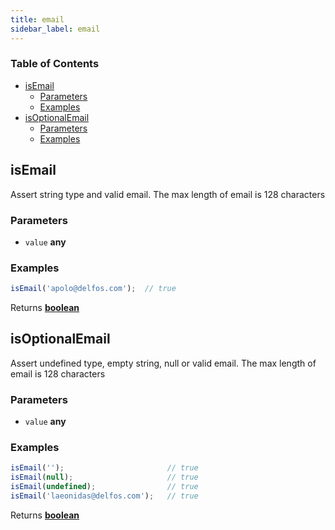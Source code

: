 ```yaml
---
title: email
sidebar_label: email
---
```

<!-- Generated by documentation.js. Update this documentation by updating the source code. -->

### Table of Contents

-   [isEmail][1]
    -   [Parameters][2]
    -   [Examples][3]
-   [isOptionalEmail][4]
    -   [Parameters][5]
    -   [Examples][6]

## isEmail

Assert string type and valid email. The max length of email is 128 characters

### Parameters

-   `value` **any** 

### Examples

```javascript
isEmail('apolo@delfos.com');  // true
```

Returns **[boolean][7]** 

## isOptionalEmail

Assert undefined type, empty string, null or valid email.
 The max length of email is 128 characters

### Parameters

-   `value` **any** 

### Examples

```javascript
isEmail('');                       // true
isEmail(null);                     // true
isEmail(undefined);                // true
isEmail('laeonidas@delfos.com');   // true
```

Returns **[boolean][7]** 

[1]: #isemail

[2]: #parameters

[3]: #examples

[4]: #isoptionalemail

[5]: #parameters-1

[6]: #examples-1

[7]: https://developer.mozilla.org/docs/Web/JavaScript/Reference/Global_Objects/Boolean
